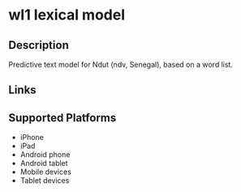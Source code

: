 wl1 lexical model
===================

Description
-----------

Predictive text model for Ndut (ndv, Senegal), based on a word list.

Links
-----

Supported Platforms
-------------------
 * iPhone
 * iPad
 * Android phone
 * Android tablet
 * Mobile devices
 * Tablet devices

